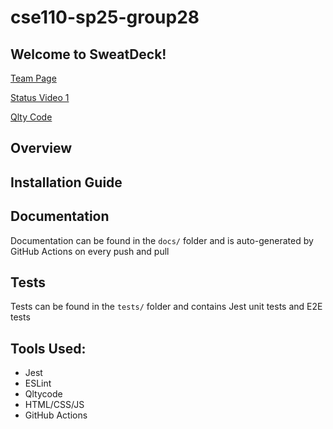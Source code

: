 # cse110-sp25-group28

## Welcome to SweatDeck!

[Team Page](https://cse110-sp25-group28.github.io/cse110-sp25-group28/admin/team)

[Status Video 1](https://www.youtube.com/watch?v=K7wuVDzI_fQ)

[Qlty Code](https://qlty.sh/gh/cse110-sp25-group28/projects/cse110-sp25-group28/issues?filters%5Bstatus%5D%5B%5D=open&filters%5Bcategory%5D%5B%5D=Structure&filters%5Bcategory%5D%5B%5D=Duplication)

## Overview

## Installation Guide

## Documentation

Documentation can be found in the `docs/` folder and is auto-generated by GitHub Actions on every push and pull

## Tests

Tests can be found in the `tests/` folder and contains Jest unit tests and E2E tests

## Tools Used:

- Jest
- ESLint
- Qltycode
- HTML/CSS/JS
- GitHub Actions